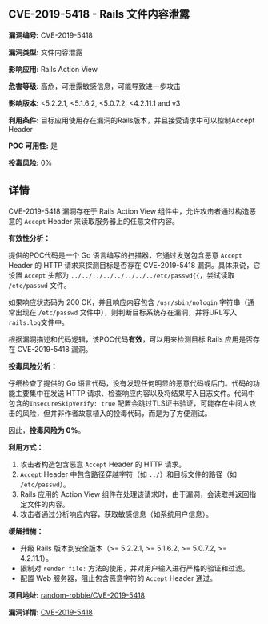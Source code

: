 ## CVE-2019-5418 - Rails 文件内容泄露

**漏洞编号:** CVE-2019-5418

**漏洞类型:** 文件内容泄露

**影响应用:** Rails Action View

**危害等级:** 高危，可泄露敏感信息，可能导致进一步攻击

**影响版本:** <5.2.2.1, <5.1.6.2, <5.0.7.2, <4.2.11.1 and v3

**利用条件:** 目标应用使用存在漏洞的Rails版本，并且接受请求中可以控制Accept Header

**POC 可用性:** 是

**投毒风险:** 0%

## 详情

CVE-2019-5418 漏洞存在于 Rails Action View 组件中，允许攻击者通过构造恶意的 `Accept` Header 来读取服务器上的任意文件内容。 

**有效性分析：**

提供的POC代码是一个 Go 语言编写的扫描器，它通过发送包含恶意 `Accept` Header 的 HTTP 请求来探测目标是否存在 CVE-2019-5418 漏洞。具体来说，它设置 `Accept` 头部为 `../../../../../../../../etc/passwd{{`，尝试读取 `/etc/passwd` 文件。

如果响应状态码为 200 OK，并且响应内容包含 `/usr/sbin/nologin` 字符串（通常出现在 `/etc/passwd` 文件中），则判断目标系统存在漏洞，并将URL写入`rails.log`文件中。

根据漏洞描述和代码逻辑，该POC代码**有效**，可以用来检测目标 Rails 应用是否存在 CVE-2019-5418 漏洞。

**投毒风险分析：**

仔细检查了提供的 Go 语言代码，没有发现任何明显的恶意代码或后门。代码的功能主要集中在发送 HTTP 请求、检查响应内容以及将结果写入日志文件。代码中包含的`InsecureSkipVerify: true` 配置会跳过TLS证书验证，可能存在中间人攻击的风险，但并非作者故意植入的投毒代码，而是为了方便测试。

因此，**投毒风险为 0%**。

**利用方式：**

1.  攻击者构造包含恶意 `Accept` Header 的 HTTP 请求。
2.  `Accept` Header 中包含路径穿越字符（如 `../`）和目标文件的路径（如 `/etc/passwd`）。
3.  Rails 应用的 Action View 组件在处理该请求时，由于漏洞，会读取并返回指定文件的内容。
4.  攻击者通过分析响应内容，获取敏感信息（如系统用户信息）。

**缓解措施：**

*   升级 Rails 版本到安全版本（>= 5.2.2.1, >= 5.1.6.2, >= 5.0.7.2, >= 4.2.11.1）。
*   限制对 `render file:` 方法的使用，并对用户输入进行严格的验证和过滤。
*   配置 Web 服务器，阻止包含恶意字符的 `Accept` Header 通过。

**项目地址:** [random-robbie/CVE-2019-5418](https://github.com/random-robbie/CVE-2019-5418)

**漏洞详情:** [CVE-2019-5418](https://nvd.nist.gov/vuln/detail/CVE-2019-5418)